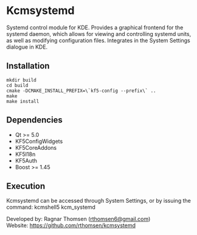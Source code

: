 Kcmsystemd
==========

Systemd control module for KDE. Provides a graphical frontend for the systemd 
daemon, which allows for viewing and controlling systemd units, as well as 
modifying configuration files.
Integrates in the System Settings dialogue in KDE.


Installation
------------
    mkdir build  
    cd build  
    cmake -DCMAKE_INSTALL_PREFIX=\`kf5-config --prefix\` ..  
    make  
    make install  


Dependencies
------------
*   Qt >= 5.0
*   KF5ConfigWidgets
*   KF5CoreAddons
*   KF5I18n
*   KF5Auth
*   Boost >= 1.45  


Execution
---------
Kcmsystemd can be accessed through System Settings, or by issuing the command:
    kcmshell5 kcm_systemd


Developed by: Ragnar Thomsen (rthomsen6@gmail.com)  
Website: https://github.com/rthomsen/kcmsystemd  
